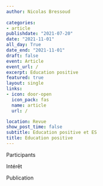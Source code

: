 ```yaml
---
author: Nicolas Bressoud
  
categories:
- article
publishdate: "2021-07-20"
date: "2021-11-01"
all_day: True
date_end: "2021-11-01"
draft: false
event: Article
event_url: /
excerpt: Education positive
featured: true
layout: single
links:
- icon: door-open
  icon_pack: fas
  name: article
  url: /

location: Revue
show_post_time: false
subtitle: Education positive et ES
title: Education positive
---
```



Participants

Intérêt

Publication